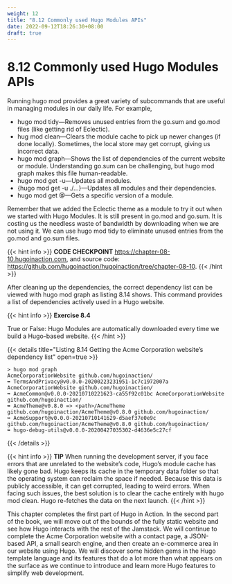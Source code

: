 ```yaml
---
weight: 12
title: "8.12 Commonly used Hugo Modules APIs"
date: 2022-09-12T18:26:30+08:00
draft: true
---
```


# 8.12 Commonly used Hugo Modules APIs

Running hugo mod provides a great variety of subcommands that are useful in managing modules in our daily life. For example,
- hugo mod tidy—Removes unused entries from the go.sum and go.mod files (like getting rid of Eclectic).
- hug mod clean—Clears the module cache to pick up newer changes (if done locally). Sometimes, the local store may get corrupt, giving us incorrect data.
- hugo mod graph—Shows the list of dependencies of the current website or module. Understanding go.sum can be challenging, but hugo mod graph makes this file human-readable.
- hugo mod get -u—Updates all modules.
- {hugo mod get -u ./...}—Updates all modules and their dependencies.
- hugo mod get <module>@<version>—Gets a specific version of a module.

Remember that we added the Eclectic theme as a module to try it out when we started with Hugo Modules. It is still present in go.mod and go.sum. It is costing us the needless waste of bandwidth by downloading when we are not using it. We can use hugo mod tidy to eliminate unused entries from the go.mod and go.sum files.

{{< hint info >}}
**CODE CHECKPOINT**    https://chapter-08-10.hugoinaction.com, and source code: https://github.com/hugoinaction/hugoinaction/tree/chapter-08-10.
{{< /hint >}}

After cleaning up the dependencies, the correct dependency list can be viewed with hugo mod graph as listing 8.14 shows. This command provides a list of dependencies actively used in a Hugo website.

{{< hint info >}}
**Exercise 8.4**

True or False: Hugo Modules are automatically downloaded every time we build a Hugo-based website.
{{< /hint >}}

{{< details title="Listing 8.14 Getting the Acme Corporation website’s dependency list" open=true >}}
```shell
> hugo mod graph
AcmeCorporationWebsite github.com/hugoinaction/
➥ TermsAndPrivacy@v0.0.0-20200223231951-1c7c1972007a AcmeCorporationWebsite github.com/hugoinaction/
➥ AcmeCommon@v0.0.0-20210710221623-ca55f92c01bc AcmeCorporationWebsite github.com/hugoinaction/
➥ AcmeTheme@v0.8.0 => <path>/AcmeTheme github.com/hugoinaction/AcmeTheme@v0.8.0 github.com/hugoinaction/
➥ AcmeSupport@v0.0.0-20210710141629-d5aef37e0e9c
github.com/hugoinaction/AcmeTheme@v0.8.0 github.com/hugoinaction/
➥ hugo-debug-utils@v0.0.0-20200427035302-d4636e5c27cf
```
{{< /details >}}

{{< hint info >}}
**TIP** When running the development server, if you face errors that are unrelated to the website’s code, Hugo’s module cache has likely gone bad. Hugo keeps its cache in the temporary data folder so that the operating system can reclaim the space if needed. Because this data is publicly accessible, it can get corrupted, leading to weird errors. When facing such issues, the best solution is to clear the cache entirely with hugo mod clean. Hugo re-fetches the data on the next launch.
{{< /hint >}}

This chapter completes the first part of Hugo in Action. In the second part of the book, we will move out of the bounds of the fully static website and see how Hugo interacts with the rest of the Jamstack. We will continue to complete the Acme Corporation website with a contact page, a JSON-based API, a small search engine, and then create an e-commerce area in our website using Hugo. We will discover some hidden gems in the Hugo template language and its features that do a lot more than what appears on the surface as we continue to introduce and learn more Hugo features to simplify web development.